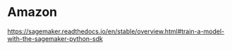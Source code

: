 # Amazon

https://sagemaker.readthedocs.io/en/stable/overview.html#train-a-model-with-the-sagemaker-python-sdk
